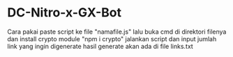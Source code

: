 # DC-Nitro-x-GX-Bot

Cara pakai
paste script ke file "namafile.js"
lalu buka cmd di direktori filenya dan install crypto module
"npm i crypto"
jalankan script dan input jumlah link yang ingin digenerate
hasil generate akan ada di file links.txt
